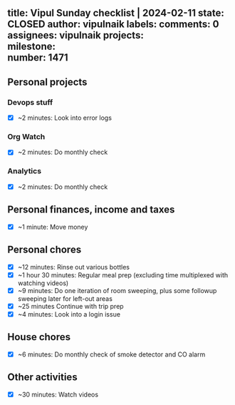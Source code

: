 title:	Vipul Sunday checklist | 2024-02-11
state:	CLOSED
author:	vipulnaik
labels:	
comments:	0
assignees:	vipulnaik
projects:	
milestone:	
number:	1471
--
## Personal projects

### Devops stuff

- [x] ~2 minutes: Look into error logs

### Org Watch

- [x] ~2 minutes: Do monthly check

### Analytics

- [x] ~2 minutes: Do monthly check

## Personal finances, income and taxes

- [x] ~1 minute: Move money

## Personal chores

- [x] ~12 minutes: Rinse out various bottles
- [x] ~1 hour 30 minutes: Regular meal prep (excluding time multiplexed with watching videos)
- [x] ~9 minutes: Do one iteration of room sweeping, plus some followup sweeping later for left-out areas
- [x] ~25 minutes Continue with trip prep
- [x] ~4 minutes: Look into a login issue

## House chores

- [x] ~6 minutes: Do monthly check of smoke detector and CO alarm

## Other activities

- [x] ~30 minutes: Watch videos
